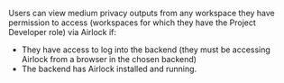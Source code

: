 Users can view medium privacy outputs from any workspace they have permission to
access (workspaces for which they have the Project Developer role) via Airlock if: 

* They have access to log into the backend (they must be accessing Airlock
    from a browser in the chosen backend)
* The backend has Airlock installed and running.
